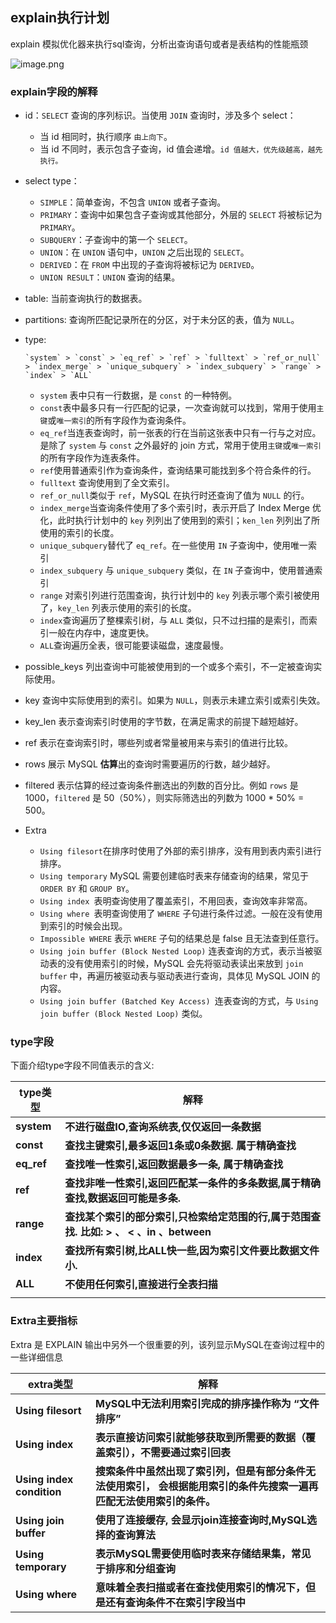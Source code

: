 ## explain执行计划

explain 模拟优化器来执行sql查询，分析出查询语句或者是表结构的性能瓶颈

![image.png](https://fynotefile.oss-cn-zhangjiakou.aliyuncs.com/fynote/fyfile/16657/1607287731925286912/0ffbda5da5ae491bbf13b13bf75fdbdc.png)

### explain字段的解释

- id：`SELECT` 查询的序列标识。当使用 `JOIN` 查询时，涉及多个 select：

  - 当 id 相同时，执行顺序 `由上向下`。
  - 当 id 不同时，表示包含子查询，id 值会递增。`id 值越大，优先级越高，越先执行。`

- select type：

  - `SIMPLE`：简单查询，不包含 `UNION` 或者子查询。
  - `PRIMARY`：查询中如果包含子查询或其他部分，外层的 `SELECT` 将被标记为 `PRIMARY`。
  - `SUBQUERY`：子查询中的第一个 `SELECT`。
  - `UNION`：在 `UNION` 语句中，`UNION` 之后出现的 `SELECT`。
  - `DERIVED`：在 `FROM` 中出现的子查询将被标记为 `DERIVED`。
  - `UNION RESULT`：`UNION` 查询的结果。

- table: 当前查询执行的数据表。

- partitions: 查询所匹配记录所在的分区，对于未分区的表，值为 `NULL`。

- type: 

  ```
  `system` > `const` > `eq_ref` > `ref` > `fulltext` > `ref_or_null` > `index_merge` > `unique_subquery` > `index_subquery` > `range` > `index` > `ALL`
  ```

  - `system` 表中只有一行数据，是 `const` 的一种特例。
  - `const`表中最多只有一行匹配的记录，一次查询就可以找到，常用于使用`主键`或`唯一索引`的所有字段作为查询条件。
  - `eq_ref`当连表查询时，前一张表的行在当前这张表中只有一行与之对应。是除了 `system` 与 `const` 之外最好的 join 方式，常用于使用`主键`或`唯一索引`的所有字段作为连表条件。
  - `ref`使用普通索引作为查询条件，查询结果可能找到多个符合条件的行。
  - `fulltext` 查询使用到了全文索引。
  - `ref_or_null`类似于 `ref`，MySQL 在执行时还查询了值为 `NULL` 的行。
  - `index_merge`当查询条件使用了多个索引时，表示开启了 Index Merge 优化，此时执行计划中的 `key` 列列出了使用到的索引；`ken_len` 列列出了所使用的索引的长度。
  - `unique_subquery`替代了 `eq_ref`。在一些使用 `IN` 子查询中，使用唯一索引
  - `index_subquery` 与 `unique_subquery` 类似，在 `IN` 子查询中，使用普通索引
  - `range` 对索引列进行范围查询，执行计划中的 `key` 列表示哪个索引被使用了，`key_len` 列表示使用的索引的长度。
  - `index`查询遍历了整棵索引树，与 `ALL` 类似，只不过扫描的是索引，而索引一般在内存中，速度更快。
  - `ALL`查询遍历全表，很可能要读磁盘，速度最慢。

- possible_keys 列出查询中可能被使用到的一个或多个索引，不一定被查询实际使用。

- key 查询中实际使用到的索引。如果为 `NULL`，则表示未建立索引或索引失效。

- key_len 表示查询索引时使用的字节数，在满足需求的前提下越短越好。

- ref 表示在查询索引时，哪些列或者常量被用来与索引的值进行比较。

- rows 展示 MySQL **估算**出的查询时需要遍历的行数，越少越好。

- filtered 表示估算的经过查询条件删选出的列数的百分比。例如 `rows` 是 1000，`filtered` 是 50（50%），则实际筛选出的列数为 1000 * 50% = 500。

- Extra

  - `Using filesort`在排序时使用了外部的索引排序，没有用到表内索引进行排序。
  - `Using temporary` MySQL 需要创建临时表来存储查询的结果，常见于 `ORDER BY` 和 `GROUP BY`。
  - `Using index `表明查询使用了覆盖索引，不用回表，查询效率非常高。
  - `Using where `表明查询使用了 `WHERE` 子句进行条件过滤。一般在没有使用到索引的时候会出现。
  - `Impossible WHERE` 表示 `WHERE` 子句的结果总是 false 且无法查到任意行。
  - `Using join buffer (Block Nested Loop)` 连表查询的方式，表示当被驱动表的没有使用索引的时候，MySQL 会先将驱动表读出来放到 `join buffer` 中，再遍历被驱动表与驱动表进行查询，具体见 MySQL JOIN 的内容。
  - `Using join buffer (Batched Key Access) `连表查询的方式，与 `Using join buffer (Block Nested Loop)` 类似。

### type字段

下面介绍type字段不同值表示的含义:

| **type类型** | **解释**                                                     |
| ------------ | ------------------------------------------------------------ |
| **system**   | **不进行磁盘IO,查询系统表,仅仅返回一条数据**                 |
| **const**    | **查找主键索引,最多返回1条或0条数据. 属于精确查找**          |
| **eq_ref**   | **查找唯一性索引,返回数据最多一条, 属于精确查找**            |
| **ref**      | **查找非唯一性索引,返回匹配某一条件的多条数据,属于精确查找,数据返回可能是多条.** |
| **range**    | **查找某个索引的部分索引,只检索给定范围的行,属于范围查找. 比如: > 、 < 、in 、between** |
| **index**    | **查找所有索引树,比ALL快一些,因为索引文件要比数据文件小.**   |
| **ALL**      | **不使用任何索引,直接进行全表扫描**                          |
|              |                                                              |



### Extra主要指标

Extra 是 EXPLAIN 输出中另外一个很重要的列，该列显示MySQL在查询过程中的一些详细信息

| **extra类型**             | **解释**                                                     |
| ------------------------- | ------------------------------------------------------------ |
| **Using filesort**        | **MySQL中无法利用索引完成的排序操作称为  “文件排序”**        |
| **Using index**           | **表示直接访问索引就能够获取到所需要的数据（覆盖索引），不需要通过索引回表** |
| **Using index condition** | **搜索条件中虽然出现了索引列，但是有部分条件无法使用索引，** **会根据能用索引的条件先搜索一遍再匹配无法使用索引的条件。** |
| **Using join buffer**     | **使用了连接缓存, 会显示join连接查询时,MySQL选择的查询算法** |
| **Using temporary**       | **表示MySQL需要使用临时表来存储结果集，常见于排序和分组查询** |
| **Using where**           | **意味着全表扫描或者在查找使用索引的情况下，但是还有查询条件不在索引字段当中** |